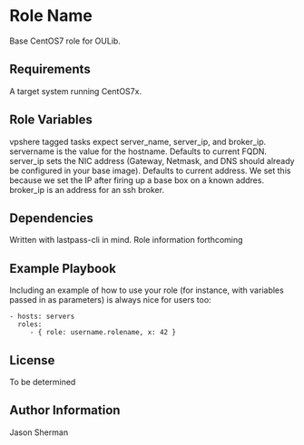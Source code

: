 Role Name
=========

Base CentOS7 role for OULib.

Requirements
------------

A target system running CentOS7x.

Role Variables
--------------

vpshere tagged tasks expect server_name, server_ip, and broker_ip.  servername is the value for the hostname. Defaults to current FQDN. server_ip sets the NIC address (Gateway, Netmask, and DNS should already be configured in your base image). Defaults to current address. We set this because we set the IP after firing up a base box on a known addres.  broker_ip is an address for an ssh broker.

Dependencies
------------

Written with lastpass-cli in mind. Role information forthcoming

Example Playbook
----------------

Including an example of how to use your role (for instance, with variables passed in as parameters) is always nice for users too:

    - hosts: servers
      roles:
         - { role: username.rolename, x: 42 }

License
-------

To be determined

Author Information
------------------

Jason Sherman

